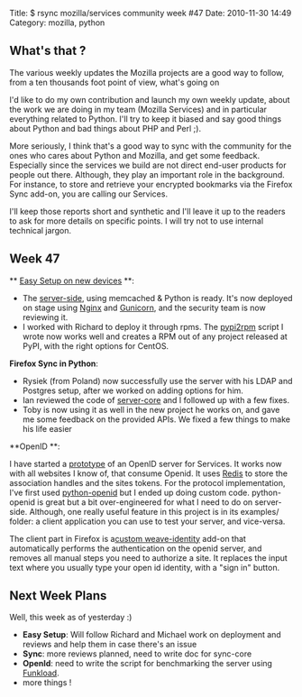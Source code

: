Title: $ rsync mozilla/services community week #47
Date: 2010-11-30 14:49
Category: mozilla, python

## What's that ?

  
The various weekly updates the Mozilla projects are a good way to
follow, from a ten thousands foot point of view, what's going on   
  
I'd like to do my own contribution and launch my own weekly update,
about the work we are doing in my team (Mozilla Services) and in
particular everything related to Python. I'll try to keep it biased and
say good things about Python and bad things about PHP and Perl ;).   
  
More seriously, I think that's a good way to sync with the community
for the ones who cares about Python and Mozilla, and get some feedback.
Especially since the services we build are not direct end-user products
for people out there. Although, they play an important role in the
background. For instance, to store and retrieve your encrypted bookmarks
via the Firefox Sync add-on, you are calling our Services.   
  
I'll keep those reports short and synthetic and I'll leave it up to the
readers to ask for more details on specific points. I will try not to
use internal technical jargon.   
## Week 47

  
** [Easy Setup on new devices][] **:   
-   The [server-side][], using memcached & Python is ready. It's now
    deployed on stage using [Nginx][] and [Gunicorn][], and the security
    team is now reviewing it.
-   I worked with Richard to deploy it through rpms. The [pypi2rpm][]
    script I wrote now works well and creates a RPM out of any project
    released at PyPI, with the right options for CentOS.

  
**Firefox Sync in Python**:   
-   Rysiek (from Poland) now successfully use the server with his LDAP
    and Postgres setup, after we worked on adding options for him.
-   Ian reviewed the code of [server-core][] and I followed up with a
    few fixes.
-   Toby is now using it as well in the new project he works on, and
    gave me some feedback on the provided APIs. We fixed a few things to
    make his life easier

  
**OpenID **:   
  
I have started a [prototype][] of an OpenID server for Services. It
works now with all websites I know of, that consume Openid. It uses
[Redis][] to store the association handles and the sites tokens. For the
protocol implementation, I've first used [python-openid][] but I ended
up doing custom code. python-openid is great but a bit over-engineered
for what I need to do on server-side. Although, one really useful
feature in this project is in its examples/ folder: a client application
you can use to test your server, and vice-versa.   
  
The client part in Firefox is a[custom weave-identity][] add-on that
automatically performs the authentication on the openid server, and
removes all manual steps you need to authorize a site. It replaces the
input text where you usually type your open id identity, with a "sign
in" button.   
## Next Week Plans

  
Well, this week as of yesterday :)   
-   **Easy Setup**: Will follow Richard and Michael work on deployment
    and reviews and help them in case there's an issue
-   **Sync**: more reviews planned, need to write doc for sync-core
-   **OpenId**: need to write the script for benchmarking the server
    using [Funkload][].
-   more things !

  [Easy Setup on new devices]: https://bugzilla.mozilla.org/show_bug.cgi?id=601644
  [server-side]: http://hg.mozilla.org/services/server-key-exchange/
  [Nginx]: http://nginx.org
  [Gunicorn]: http://gunicorn.org/
  [pypi2rpm]: http://pypi.python.org/pypi/pypi2rpm
  [server-core]: http://hg.mozilla.org/services/server-core/
  [prototype]: http://bitbucket.org/tarek/server-openid
  [Redis]: http://code.google.com/p/redis/
  [python-openid]: http://pypi.python.org/pypi/python-openid/
  [custom weave-identity]: http://bitbucket.org/tarek/weave-identity
  [Funkload]: http://funkload.nuxeo.org/
